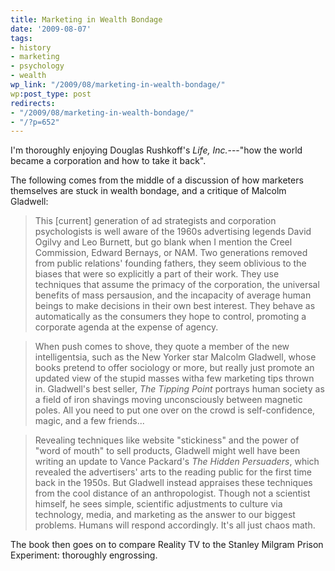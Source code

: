 ```yaml
---
title: Marketing in Wealth Bondage
date: '2009-08-07'
tags:
- history
- marketing
- psychology
- wealth
wp_link: "/2009/08/marketing-in-wealth-bondage/"
wp:post_type: post
redirects:
- "/2009/08/marketing-in-wealth-bondage/"
- "/?p=652"
---
```


I'm thoroughly enjoying Douglas Rushkoff's _Life, Inc._---"how the world became a corporation and how to take it back".

The following comes from the middle of a discussion of how marketers themselves are stuck in wealth bondage, and a critique of Malcolm Gladwell:

> This [current] generation of ad strategists and corporation psychologists is well aware of the 1960s advertising legends David Ogilvy and Leo Burnett, but go blank when I mention the Creel Commission, Edward Bernays, or NAM. Two generations removed from public relations' founding fathers, they seem oblivious to the biases that were so explicitly a part of their work. They use techniques that assume the primacy of the corporation, the universal benefits of mass persausion, and the incapacity of average human beings to make decisions in their own best interest. They behave as automatically as the consumers they hope to control, promoting a corporate agenda at the expense of agency.

>

> When push comes to shove, they quote a member of the new intelligentsia, such as the New Yorker star Malcolm Gladwell, whose books pretend to offer sociology or more, but really just promote an updated view of the stupid masses witha few marketing tips thrown in. Gladwell's best seller, _The Tipping Point_ portrays human society as a field of iron shavings moving unconsciously between magnetic poles. All you need to put one over on the crowd is self-confidence, magic, and a few friends...

>

> Revealing techniques like website "stickiness" and the power of "word of mouth" to sell products, Gladwell might well have been writing an update to Vance Packard's _The Hidden Persuaders_, which revealed the advertisers' arts to the reading public for the first time back in the 1950s. But Gladwell instead appraises these techniques from the cool distance of an anthropologist. Though not a scientist himself, he sees simple, scientific adjustments to culture via technology, media, and marketing as the answer to our biggest problems. Humans will respond accordingly. It's all just chaos math.

The book then goes on to compare Reality TV to the Stanley Milgram Prison Experiment: thoroughly engrossing.
